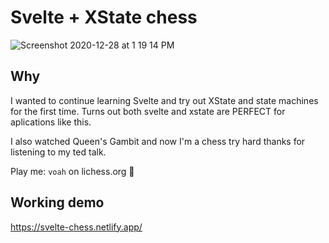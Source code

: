 # Svelte + XState chess
![Screenshot 2020-12-28 at 1 19 14 PM](https://user-images.githubusercontent.com/6733407/103182349-9b134300-490f-11eb-9291-ce9bd407e0ee.png)

## Why
I wanted to continue learning Svelte and try out XState and state machines for the first time. Turns out both svelte and xstate are PERFECT for aplications like this. 

I also watched Queen's Gambit and now I'm a chess try hard thanks for listening to my ted talk. 

Play me: `voah` on lichess.org 💅

## Working demo
https://svelte-chess.netlify.app/
